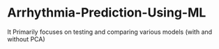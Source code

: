 # Arrhythmia-Prediction-Using-ML
It Primarily focuses on testing and comparing various models (with and without PCA)
